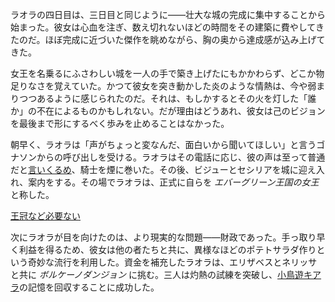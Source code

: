 <!-- title: ラオラ・パンテラ -->
<!-- status: 生存 -->

ラオラの四日目は、三日目と同じように——壮大な城の完成に集中することから始まった。彼女は心血を注ぎ、数え切れないほどの時間をその建築に費やしてきたのだ。ほぼ完成に近づいた傑作を眺めながら、胸の奥から達成感が込み上げてきた。

女王を名乗るにふさわしい城を一人の手で築き上げたにもかかわらず、どこか物足りなさを覚えていた。かつて彼女を突き動かした炎のような情熱は、今や弱まりつつあるように感じられたのだ。それは、もしかするとその火を灯した「誰か」の不在によるものかもしれない。だが理由はどうあれ、彼女は己のビジョンを最後まで形にするべく歩みを止めることはなかった。

朝早く、ラオラは「声がちょっと変なんだ、面白いから聞いてほしい」と言うゴナソンからの呼び出しを受ける。ラオラはその電話に応じ、彼の声は至って普通だと[言いくるめ](https://www.youtube.com/live/Y0H168Iq8aY?feature=shared&t=3874)、騎士を煙に巻いた。その後、ビジューとセシリアを城に迎え入れ、案内をする。その場でラオラは、正式に自らを _エバーグリーン王国の女王_ と称した。

[王冠など必要ない](#embed:https://www.youtube.com/live/Y0H168Iq8aY?feature=shared&t=4662)

次にラオラが目を向けたのは、より現実的な問題——財政であった。手っ取り早く利益を得るため、彼女は他の者たちと共に、異様なほどのポテトサラダ作りという奇妙な流行を利用した。資金を補充したラオラは、エリザベスとネリッサと共に _ボルケーノダンジョン_ に挑む。三人は灼熱の試練を突破し、[小鳥遊キアラ](https://www.youtube.com/live/Y0H168Iq8aY?feature=shared&t=15009)の記憶を回収することに成功した。
